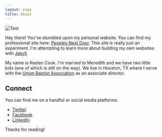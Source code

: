 ```yaml
---
layout: page
title: About
---
```

![Test](https://imgur.com/5fkSqIP)

Hey there! You've stumbled upon my personal website. You can find my professional site here: [Peoples Next Door](https://keelancook.com). This site is really just an experiment. I'm attempting to learn more about building my own websites with [Jekyll](https://jekyllrb.com). 

My name is Keelan Cook. I'm married to Meredith and we have two little kids (one of which is still on the way). We live in Houston, TX where I serve with the [Union Baptist Association](https://ubahouston.org) as an associate director.

## Connect
You can find me on a handful or social media platforms:
* [Twitter](https://twitter.com/keelancook)
* [Facebook](https://facebook.com/keelancook)
* [LinkedIn](https://linkedin.com/in/keelancook)


Thanks for reading!
<!--stackedit_data:
eyJoaXN0b3J5IjpbLTEzMjQ3OTExNzQsLTMwOTg1Mjg1NCwtMT
Y5MTg3NjM2MV19
-->